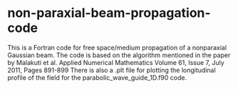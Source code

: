 # non-paraxial-beam-propagation-code
This is a Fortran code for free space/medium propagation of a nonparaxial Gaussian beam.
The code is based on the algorithm mentioned in the paper by Malakuti et al. Applied Numerical Mathematics
Volume 61, Issue 7, July 2011, Pages 891-899
There is also a .plt file for plotting the longitudinal profile of the field for the parabolic_wave_guide_1D.f90 code.
